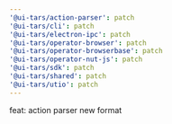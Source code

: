```yaml
---
'@ui-tars/action-parser': patch
'@ui-tars/cli': patch
'@ui-tars/electron-ipc': patch
'@ui-tars/operator-browser': patch
'@ui-tars/operator-browserbase': patch
'@ui-tars/operator-nut-js': patch
'@ui-tars/sdk': patch
'@ui-tars/shared': patch
'@ui-tars/utio': patch
---
```


feat: action parser new format
